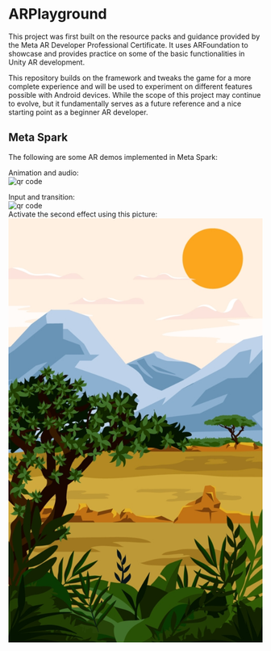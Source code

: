 # ARPlayground

This project was first built on the resource packs and guidance provided by the Meta AR Developer Professional Certificate. It uses ARFoundation to showcase and provides practice on some of the basic functionalities in Unity AR development.

This repository builds on the framework and tweaks the game for a more complete experience and will be used to experiment on different features possible with Android devices. While the scope of this project may continue to evolve, but it fundamentally serves as a future reference and a nice starting point as a beginner AR developer.

## Meta Spark

The following are some AR demos implemented in Meta Spark:

Animation and audio:  
<img src="https://chart.googleapis.com/chart?cht=qr&chl=https%3A%2F%2Fwww.instagram.com%2Far%2F338088452098707%2F%3Fch%3DZWE1ODk0MmQwY2ZhZDY4MzgxYjVmMjlkM2ZkMzEwNDI%253D&chs=180x180&choe=UTF-8&chld=L|2" alt="qr code"><a href="www.qr-code-generator.com/" border="0" style="cursor:default" rel="nofollow"></a>

Input and transition:  
<img src="https://chart.googleapis.com/chart?cht=qr&chl=https%3A%2F%2Fwww.instagram.com%2Far%2F843181377289336%2F%3Fch%3DNmQ3OTg4MGI0MDhmOWNkYzVlNThhYTcyZWQ5OGM2YWM%253D&chs=180x180&choe=UTF-8&chld=L|2" rel="nofollow" alt="qr code"><a href="www.qr-code-generator.com/" border="0" style="cursor:default" rel="nofollow"></a>  
Activate the second effect using this picture:  
![Target Image](https://github.com/neveratdennys/ARPlayground/blob/master/safari_target_image.jpg)

